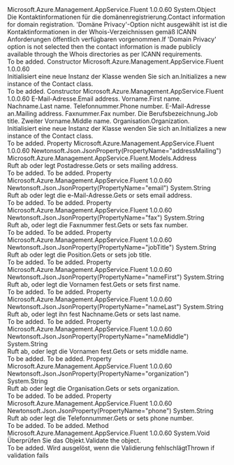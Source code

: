 <Type Name="Contact" FullName="Microsoft.Azure.Management.AppService.Fluent.Models.Contact">
  <TypeSignature Language="C#" Value="public class Contact" />
  <TypeSignature Language="ILAsm" Value=".class public auto ansi beforefieldinit Contact extends System.Object" />
  <TypeSignature Language="DocId" Value="T:Microsoft.Azure.Management.AppService.Fluent.Models.Contact" />
  <TypeSignature Language="VB.NET" Value="Public Class Contact" />
  <TypeSignature Language="F#" Value="type Contact = class" />
  <AssemblyInfo>
    <AssemblyName>Microsoft.Azure.Management.AppService.Fluent</AssemblyName>
    <AssemblyVersion>1.0.0.60</AssemblyVersion>
  </AssemblyInfo>
  <Base>
    <BaseTypeName>System.Object</BaseTypeName>
  </Base>
  <Interfaces />
  <Docs>
    <summary>
            <span data-ttu-id="dcc41-101">Die Kontaktinformationen für die domänenregistrierung.</span><span class="sxs-lookup"><span data-stu-id="dcc41-101">Contact information for domain registration.</span></span> <span data-ttu-id="dcc41-102">'Domäne Privacy'-Option nicht ausgewählt ist ist die Kontaktinformationen in der Whois-Verzeichnissen gemäß ICANN Anforderungen öffentlich verfügbaren vorgenommen.</span><span class="sxs-lookup"><span data-stu-id="dcc41-102">If 'Domain Privacy' option is not selected then the contact information is made publicly available through the Whois directories as per ICANN requirements.</span></span>
            </summary>
    <remarks>To be added.</remarks>
  </Docs>
  <Members>
    <Member MemberName=".ctor">
      <MemberSignature Language="C#" Value="public Contact ();" />
      <MemberSignature Language="ILAsm" Value=".method public hidebysig specialname rtspecialname instance void .ctor() cil managed" />
      <MemberSignature Language="DocId" Value="M:Microsoft.Azure.Management.AppService.Fluent.Models.Contact.#ctor" />
      <MemberSignature Language="VB.NET" Value="Public Sub New ()" />
      <MemberType>Constructor</MemberType>
      <AssemblyInfo>
        <AssemblyName>Microsoft.Azure.Management.AppService.Fluent</AssemblyName>
        <AssemblyVersion>1.0.0.60</AssemblyVersion>
      </AssemblyInfo>
      <Parameters />
      <Docs>
        <summary>
            <span data-ttu-id="dcc41-103">Initialisiert eine neue Instanz der Klasse wenden Sie sich an.</span><span class="sxs-lookup"><span data-stu-id="dcc41-103">Initializes a new instance of the Contact class.</span></span>
            </summary>
        <remarks>To be added.</remarks>
      </Docs>
    </Member>
    <Member MemberName=".ctor">
      <MemberSignature Language="C#" Value="public Contact (string email, string nameFirst, string nameLast, string phone, Microsoft.Azure.Management.AppService.Fluent.Models.Address addressMailing = null, string fax = null, string jobTitle = null, string nameMiddle = null, string organization = null);" />
      <MemberSignature Language="ILAsm" Value=".method public hidebysig specialname rtspecialname instance void .ctor(string email, string nameFirst, string nameLast, string phone, class Microsoft.Azure.Management.AppService.Fluent.Models.Address addressMailing, string fax, string jobTitle, string nameMiddle, string organization) cil managed" />
      <MemberSignature Language="DocId" Value="M:Microsoft.Azure.Management.AppService.Fluent.Models.Contact.#ctor(System.String,System.String,System.String,System.String,Microsoft.Azure.Management.AppService.Fluent.Models.Address,System.String,System.String,System.String,System.String)" />
      <MemberSignature Language="VB.NET" Value="Public Sub New (email As String, nameFirst As String, nameLast As String, phone As String, Optional addressMailing As Address = null, Optional fax As String = null, Optional jobTitle As String = null, Optional nameMiddle As String = null, Optional organization As String = null)" />
      <MemberSignature Language="F#" Value="new Microsoft.Azure.Management.AppService.Fluent.Models.Contact : string * string * string * string * Microsoft.Azure.Management.AppService.Fluent.Models.Address * string * string * string * string -&gt; Microsoft.Azure.Management.AppService.Fluent.Models.Contact" Usage="new Microsoft.Azure.Management.AppService.Fluent.Models.Contact (email, nameFirst, nameLast, phone, addressMailing, fax, jobTitle, nameMiddle, organization)" />
      <MemberType>Constructor</MemberType>
      <AssemblyInfo>
        <AssemblyName>Microsoft.Azure.Management.AppService.Fluent</AssemblyName>
        <AssemblyVersion>1.0.0.60</AssemblyVersion>
      </AssemblyInfo>
      <Parameters>
        <Parameter Name="email" Type="System.String" />
        <Parameter Name="nameFirst" Type="System.String" />
        <Parameter Name="nameLast" Type="System.String" />
        <Parameter Name="phone" Type="System.String" />
        <Parameter Name="addressMailing" Type="Microsoft.Azure.Management.AppService.Fluent.Models.Address" />
        <Parameter Name="fax" Type="System.String" />
        <Parameter Name="jobTitle" Type="System.String" />
        <Parameter Name="nameMiddle" Type="System.String" />
        <Parameter Name="organization" Type="System.String" />
      </Parameters>
      <Docs>
        <param name="email"><span data-ttu-id="dcc41-104">E-Mail-Adresse.</span><span class="sxs-lookup"><span data-stu-id="dcc41-104">Email address.</span></span></param>
        <param name="nameFirst"><span data-ttu-id="dcc41-105">Vorname.</span><span class="sxs-lookup"><span data-stu-id="dcc41-105">First name.</span></span></param>
        <param name="nameLast"><span data-ttu-id="dcc41-106">Nachname.</span><span class="sxs-lookup"><span data-stu-id="dcc41-106">Last name.</span></span></param>
        <param name="phone"><span data-ttu-id="dcc41-107">Telefonnummer.</span><span class="sxs-lookup"><span data-stu-id="dcc41-107">Phone number.</span></span></param>
        <param name="addressMailing"><span data-ttu-id="dcc41-108">E-Mail-Adresse an.</span><span class="sxs-lookup"><span data-stu-id="dcc41-108">Mailing address.</span></span></param>
        <param name="fax"><span data-ttu-id="dcc41-109">Faxnummer.</span><span class="sxs-lookup"><span data-stu-id="dcc41-109">Fax number.</span></span></param>
        <param name="jobTitle"><span data-ttu-id="dcc41-110">Die Berufsbezeichnung.</span><span class="sxs-lookup"><span data-stu-id="dcc41-110">Job title.</span></span></param>
        <param name="nameMiddle"><span data-ttu-id="dcc41-111">Zweiter Vorname.</span><span class="sxs-lookup"><span data-stu-id="dcc41-111">Middle name.</span></span></param>
        <param name="organization"><span data-ttu-id="dcc41-112">Organisation.</span><span class="sxs-lookup"><span data-stu-id="dcc41-112">Organization.</span></span></param>
        <summary>
            <span data-ttu-id="dcc41-113">Initialisiert eine neue Instanz der Klasse wenden Sie sich an.</span><span class="sxs-lookup"><span data-stu-id="dcc41-113">Initializes a new instance of the Contact class.</span></span>
            </summary>
        <remarks>To be added.</remarks>
      </Docs>
    </Member>
    <Member MemberName="AddressMailing">
      <MemberSignature Language="C#" Value="public Microsoft.Azure.Management.AppService.Fluent.Models.Address AddressMailing { get; set; }" />
      <MemberSignature Language="ILAsm" Value=".property instance class Microsoft.Azure.Management.AppService.Fluent.Models.Address AddressMailing" />
      <MemberSignature Language="DocId" Value="P:Microsoft.Azure.Management.AppService.Fluent.Models.Contact.AddressMailing" />
      <MemberSignature Language="VB.NET" Value="Public Property AddressMailing As Address" />
      <MemberSignature Language="F#" Value="member this.AddressMailing : Microsoft.Azure.Management.AppService.Fluent.Models.Address with get, set" Usage="Microsoft.Azure.Management.AppService.Fluent.Models.Contact.AddressMailing" />
      <MemberType>Property</MemberType>
      <AssemblyInfo>
        <AssemblyName>Microsoft.Azure.Management.AppService.Fluent</AssemblyName>
        <AssemblyVersion>1.0.0.60</AssemblyVersion>
      </AssemblyInfo>
      <Attributes>
        <Attribute>
          <AttributeName>Newtonsoft.Json.JsonProperty(PropertyName="addressMailing")</AttributeName>
        </Attribute>
      </Attributes>
      <ReturnValue>
        <ReturnType>Microsoft.Azure.Management.AppService.Fluent.Models.Address</ReturnType>
      </ReturnValue>
      <Docs>
        <summary>
            <span data-ttu-id="dcc41-114">Ruft ab oder legt Postadresse.</span><span class="sxs-lookup"><span data-stu-id="dcc41-114">Gets or sets mailing address.</span></span>
            </summary>
        <value>To be added.</value>
        <remarks>To be added.</remarks>
      </Docs>
    </Member>
    <Member MemberName="Email">
      <MemberSignature Language="C#" Value="public string Email { get; set; }" />
      <MemberSignature Language="ILAsm" Value=".property instance string Email" />
      <MemberSignature Language="DocId" Value="P:Microsoft.Azure.Management.AppService.Fluent.Models.Contact.Email" />
      <MemberSignature Language="VB.NET" Value="Public Property Email As String" />
      <MemberSignature Language="F#" Value="member this.Email : string with get, set" Usage="Microsoft.Azure.Management.AppService.Fluent.Models.Contact.Email" />
      <MemberType>Property</MemberType>
      <AssemblyInfo>
        <AssemblyName>Microsoft.Azure.Management.AppService.Fluent</AssemblyName>
        <AssemblyVersion>1.0.0.60</AssemblyVersion>
      </AssemblyInfo>
      <Attributes>
        <Attribute>
          <AttributeName>Newtonsoft.Json.JsonProperty(PropertyName="email")</AttributeName>
        </Attribute>
      </Attributes>
      <ReturnValue>
        <ReturnType>System.String</ReturnType>
      </ReturnValue>
      <Docs>
        <summary>
            <span data-ttu-id="dcc41-115">Ruft ab oder legt die e-Mail-Adresse.</span><span class="sxs-lookup"><span data-stu-id="dcc41-115">Gets or sets email address.</span></span>
            </summary>
        <value>To be added.</value>
        <remarks>To be added.</remarks>
      </Docs>
    </Member>
    <Member MemberName="Fax">
      <MemberSignature Language="C#" Value="public string Fax { get; set; }" />
      <MemberSignature Language="ILAsm" Value=".property instance string Fax" />
      <MemberSignature Language="DocId" Value="P:Microsoft.Azure.Management.AppService.Fluent.Models.Contact.Fax" />
      <MemberSignature Language="VB.NET" Value="Public Property Fax As String" />
      <MemberSignature Language="F#" Value="member this.Fax : string with get, set" Usage="Microsoft.Azure.Management.AppService.Fluent.Models.Contact.Fax" />
      <MemberType>Property</MemberType>
      <AssemblyInfo>
        <AssemblyName>Microsoft.Azure.Management.AppService.Fluent</AssemblyName>
        <AssemblyVersion>1.0.0.60</AssemblyVersion>
      </AssemblyInfo>
      <Attributes>
        <Attribute>
          <AttributeName>Newtonsoft.Json.JsonProperty(PropertyName="fax")</AttributeName>
        </Attribute>
      </Attributes>
      <ReturnValue>
        <ReturnType>System.String</ReturnType>
      </ReturnValue>
      <Docs>
        <summary>
            <span data-ttu-id="dcc41-116">Ruft ab, oder legt die Faxnummer fest.</span><span class="sxs-lookup"><span data-stu-id="dcc41-116">Gets or sets fax number.</span></span>
            </summary>
        <value>To be added.</value>
        <remarks>To be added.</remarks>
      </Docs>
    </Member>
    <Member MemberName="JobTitle">
      <MemberSignature Language="C#" Value="public string JobTitle { get; set; }" />
      <MemberSignature Language="ILAsm" Value=".property instance string JobTitle" />
      <MemberSignature Language="DocId" Value="P:Microsoft.Azure.Management.AppService.Fluent.Models.Contact.JobTitle" />
      <MemberSignature Language="VB.NET" Value="Public Property JobTitle As String" />
      <MemberSignature Language="F#" Value="member this.JobTitle : string with get, set" Usage="Microsoft.Azure.Management.AppService.Fluent.Models.Contact.JobTitle" />
      <MemberType>Property</MemberType>
      <AssemblyInfo>
        <AssemblyName>Microsoft.Azure.Management.AppService.Fluent</AssemblyName>
        <AssemblyVersion>1.0.0.60</AssemblyVersion>
      </AssemblyInfo>
      <Attributes>
        <Attribute>
          <AttributeName>Newtonsoft.Json.JsonProperty(PropertyName="jobTitle")</AttributeName>
        </Attribute>
      </Attributes>
      <ReturnValue>
        <ReturnType>System.String</ReturnType>
      </ReturnValue>
      <Docs>
        <summary>
            <span data-ttu-id="dcc41-117">Ruft ab oder legt die Position.</span><span class="sxs-lookup"><span data-stu-id="dcc41-117">Gets or sets job title.</span></span>
            </summary>
        <value>To be added.</value>
        <remarks>To be added.</remarks>
      </Docs>
    </Member>
    <Member MemberName="NameFirst">
      <MemberSignature Language="C#" Value="public string NameFirst { get; set; }" />
      <MemberSignature Language="ILAsm" Value=".property instance string NameFirst" />
      <MemberSignature Language="DocId" Value="P:Microsoft.Azure.Management.AppService.Fluent.Models.Contact.NameFirst" />
      <MemberSignature Language="VB.NET" Value="Public Property NameFirst As String" />
      <MemberSignature Language="F#" Value="member this.NameFirst : string with get, set" Usage="Microsoft.Azure.Management.AppService.Fluent.Models.Contact.NameFirst" />
      <MemberType>Property</MemberType>
      <AssemblyInfo>
        <AssemblyName>Microsoft.Azure.Management.AppService.Fluent</AssemblyName>
        <AssemblyVersion>1.0.0.60</AssemblyVersion>
      </AssemblyInfo>
      <Attributes>
        <Attribute>
          <AttributeName>Newtonsoft.Json.JsonProperty(PropertyName="nameFirst")</AttributeName>
        </Attribute>
      </Attributes>
      <ReturnValue>
        <ReturnType>System.String</ReturnType>
      </ReturnValue>
      <Docs>
        <summary>
            <span data-ttu-id="dcc41-118">Ruft ab, oder legt die Vornamen fest.</span><span class="sxs-lookup"><span data-stu-id="dcc41-118">Gets or sets first name.</span></span>
            </summary>
        <value>To be added.</value>
        <remarks>To be added.</remarks>
      </Docs>
    </Member>
    <Member MemberName="NameLast">
      <MemberSignature Language="C#" Value="public string NameLast { get; set; }" />
      <MemberSignature Language="ILAsm" Value=".property instance string NameLast" />
      <MemberSignature Language="DocId" Value="P:Microsoft.Azure.Management.AppService.Fluent.Models.Contact.NameLast" />
      <MemberSignature Language="VB.NET" Value="Public Property NameLast As String" />
      <MemberSignature Language="F#" Value="member this.NameLast : string with get, set" Usage="Microsoft.Azure.Management.AppService.Fluent.Models.Contact.NameLast" />
      <MemberType>Property</MemberType>
      <AssemblyInfo>
        <AssemblyName>Microsoft.Azure.Management.AppService.Fluent</AssemblyName>
        <AssemblyVersion>1.0.0.60</AssemblyVersion>
      </AssemblyInfo>
      <Attributes>
        <Attribute>
          <AttributeName>Newtonsoft.Json.JsonProperty(PropertyName="nameLast")</AttributeName>
        </Attribute>
      </Attributes>
      <ReturnValue>
        <ReturnType>System.String</ReturnType>
      </ReturnValue>
      <Docs>
        <summary>
            <span data-ttu-id="dcc41-119">Ruft ab, oder legt ihn fest Nachname.</span><span class="sxs-lookup"><span data-stu-id="dcc41-119">Gets or sets last name.</span></span>
            </summary>
        <value>To be added.</value>
        <remarks>To be added.</remarks>
      </Docs>
    </Member>
    <Member MemberName="NameMiddle">
      <MemberSignature Language="C#" Value="public string NameMiddle { get; set; }" />
      <MemberSignature Language="ILAsm" Value=".property instance string NameMiddle" />
      <MemberSignature Language="DocId" Value="P:Microsoft.Azure.Management.AppService.Fluent.Models.Contact.NameMiddle" />
      <MemberSignature Language="VB.NET" Value="Public Property NameMiddle As String" />
      <MemberSignature Language="F#" Value="member this.NameMiddle : string with get, set" Usage="Microsoft.Azure.Management.AppService.Fluent.Models.Contact.NameMiddle" />
      <MemberType>Property</MemberType>
      <AssemblyInfo>
        <AssemblyName>Microsoft.Azure.Management.AppService.Fluent</AssemblyName>
        <AssemblyVersion>1.0.0.60</AssemblyVersion>
      </AssemblyInfo>
      <Attributes>
        <Attribute>
          <AttributeName>Newtonsoft.Json.JsonProperty(PropertyName="nameMiddle")</AttributeName>
        </Attribute>
      </Attributes>
      <ReturnValue>
        <ReturnType>System.String</ReturnType>
      </ReturnValue>
      <Docs>
        <summary>
            <span data-ttu-id="dcc41-120">Ruft ab, oder legt die Vornamen fest.</span><span class="sxs-lookup"><span data-stu-id="dcc41-120">Gets or sets middle name.</span></span>
            </summary>
        <value>To be added.</value>
        <remarks>To be added.</remarks>
      </Docs>
    </Member>
    <Member MemberName="Organization">
      <MemberSignature Language="C#" Value="public string Organization { get; set; }" />
      <MemberSignature Language="ILAsm" Value=".property instance string Organization" />
      <MemberSignature Language="DocId" Value="P:Microsoft.Azure.Management.AppService.Fluent.Models.Contact.Organization" />
      <MemberSignature Language="VB.NET" Value="Public Property Organization As String" />
      <MemberSignature Language="F#" Value="member this.Organization : string with get, set" Usage="Microsoft.Azure.Management.AppService.Fluent.Models.Contact.Organization" />
      <MemberType>Property</MemberType>
      <AssemblyInfo>
        <AssemblyName>Microsoft.Azure.Management.AppService.Fluent</AssemblyName>
        <AssemblyVersion>1.0.0.60</AssemblyVersion>
      </AssemblyInfo>
      <Attributes>
        <Attribute>
          <AttributeName>Newtonsoft.Json.JsonProperty(PropertyName="organization")</AttributeName>
        </Attribute>
      </Attributes>
      <ReturnValue>
        <ReturnType>System.String</ReturnType>
      </ReturnValue>
      <Docs>
        <summary>
            <span data-ttu-id="dcc41-121">Ruft ab oder legt die Organisation.</span><span class="sxs-lookup"><span data-stu-id="dcc41-121">Gets or sets organization.</span></span>
            </summary>
        <value>To be added.</value>
        <remarks>To be added.</remarks>
      </Docs>
    </Member>
    <Member MemberName="Phone">
      <MemberSignature Language="C#" Value="public string Phone { get; set; }" />
      <MemberSignature Language="ILAsm" Value=".property instance string Phone" />
      <MemberSignature Language="DocId" Value="P:Microsoft.Azure.Management.AppService.Fluent.Models.Contact.Phone" />
      <MemberSignature Language="VB.NET" Value="Public Property Phone As String" />
      <MemberSignature Language="F#" Value="member this.Phone : string with get, set" Usage="Microsoft.Azure.Management.AppService.Fluent.Models.Contact.Phone" />
      <MemberType>Property</MemberType>
      <AssemblyInfo>
        <AssemblyName>Microsoft.Azure.Management.AppService.Fluent</AssemblyName>
        <AssemblyVersion>1.0.0.60</AssemblyVersion>
      </AssemblyInfo>
      <Attributes>
        <Attribute>
          <AttributeName>Newtonsoft.Json.JsonProperty(PropertyName="phone")</AttributeName>
        </Attribute>
      </Attributes>
      <ReturnValue>
        <ReturnType>System.String</ReturnType>
      </ReturnValue>
      <Docs>
        <summary>
            <span data-ttu-id="dcc41-122">Ruft ab oder legt die Telefonnummer.</span><span class="sxs-lookup"><span data-stu-id="dcc41-122">Gets or sets phone number.</span></span>
            </summary>
        <value>To be added.</value>
        <remarks>To be added.</remarks>
      </Docs>
    </Member>
    <Member MemberName="Validate">
      <MemberSignature Language="C#" Value="public virtual void Validate ();" />
      <MemberSignature Language="ILAsm" Value=".method public hidebysig newslot virtual instance void Validate() cil managed" />
      <MemberSignature Language="DocId" Value="M:Microsoft.Azure.Management.AppService.Fluent.Models.Contact.Validate" />
      <MemberSignature Language="VB.NET" Value="Public Overridable Sub Validate ()" />
      <MemberSignature Language="F#" Value="abstract member Validate : unit -&gt; unit&#xA;override this.Validate : unit -&gt; unit" Usage="contact.Validate " />
      <MemberType>Method</MemberType>
      <AssemblyInfo>
        <AssemblyName>Microsoft.Azure.Management.AppService.Fluent</AssemblyName>
        <AssemblyVersion>1.0.0.60</AssemblyVersion>
      </AssemblyInfo>
      <ReturnValue>
        <ReturnType>System.Void</ReturnType>
      </ReturnValue>
      <Parameters />
      <Docs>
        <summary>
            <span data-ttu-id="dcc41-123">Überprüfen Sie das Objekt.</span><span class="sxs-lookup"><span data-stu-id="dcc41-123">Validate the object.</span></span>
            </summary>
        <remarks>To be added.</remarks>
        <exception cref="T:Microsoft.Rest.ValidationException">
            <span data-ttu-id="dcc41-124">Wird ausgelöst, wenn die Validierung fehlschlägt</span><span class="sxs-lookup"><span data-stu-id="dcc41-124">Thrown if validation fails</span></span>
            </exception>
      </Docs>
    </Member>
  </Members>
</Type>